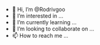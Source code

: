 - 👋 Hi, I’m @Rodrivgoo
- 👀 I’m interested in ...
- 🌱 I’m currently learning ...
- 💞️ I’m looking to collaborate on ...
- 📫 How to reach me ...

<!---
Rodrivgoo/Rodrivgoo is a ✨ special ✨ repository because its `README.md` (this file) appears on your GitHub profile.
You can click the Preview link to take a look at your changes.
--->
